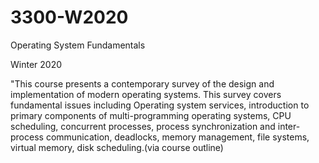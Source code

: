 # 3300-W2020
Operating System Fundamentals

Winter 2020

"This course presents a contemporary survey of the design and implementation of modern operating systems. This survey covers
fundamental issues including Operating system services, introduction to primary components of multi-programming operating
systems, CPU scheduling, concurrent processes, process synchronization and inter- process communication, deadlocks, memory
management, file systems, virtual memory, disk scheduling.(via course outline)
